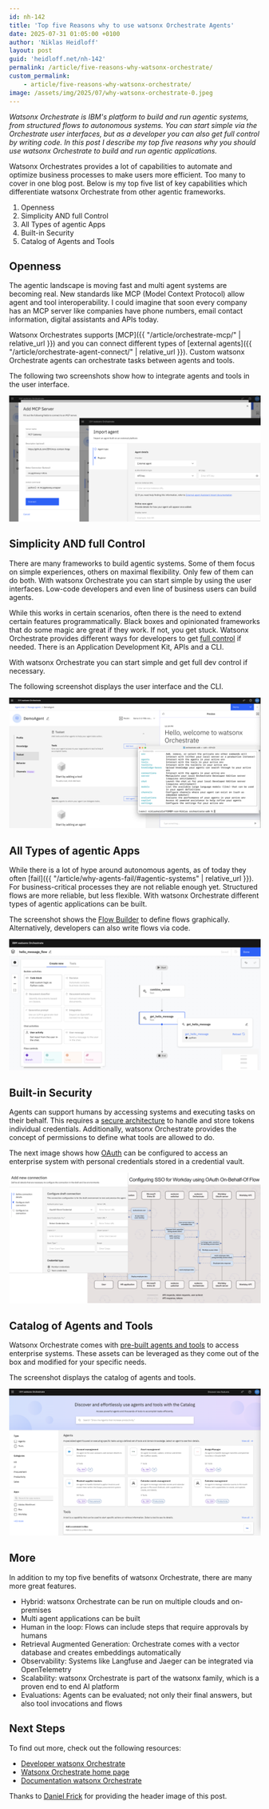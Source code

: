 ```yaml
---
id: nh-142
title: 'Top five Reasons why to use watsonx Orchestrate Agents'
date: 2025-07-31 01:05:00 +0100
author: 'Niklas Heidloff'
layout: post
guid: 'heidloff.net/nh-142'
permalink: /article/five-reasons-why-watsonx-orchestrate/
custom_permalink:
    - article/five-reasons-why-watsonx-orchestrate/
image: /assets/img/2025/07/why-watsonx-orchestrate-0.jpeg
---
```


*Watsonx Orchestrate is IBM's platform to build and run agentic systems, from structured flows to autonomous systems. You can start simple via the Orchestrate user interfaces, but as a developer you can also get full control by writing code. In this post I describe my top five reasons why you should use watsonx Orchestrate to build and run agentic applications.*

Watsonx Orchestrates provides a lot of capabilities to automate and optimize business processes to make users more efficient. Too many to cover in one blog post. Below is my top five list of key capabilities which differentiate watsonx Orchestrate from other agentic frameworks.

1. Openness
2. Simplicity AND full Control
3. All Types of agentic Apps
4. Built-in Security
5. Catalog of Agents and Tools

## Openness

The agentic landscape is moving fast and multi agent systems are becoming real. New standards like MCP (Model Context Protocol) allow agent and tool interoperability. I could imagine that soon every company has an MCP server like companies have phone numbers, email contact information, digital assistants and APIs today.

Watsonx Orchestrates supports [MCP]({{ "/article/orchestrate-mcp/" | relative_url }}) and you can connect different types of [external agents]({{ "/article/orchestrate-agent-connect/" | relative_url }}). Custom watsonx Orchestrate agents can orchestrate tasks between agents and tools.

The following two screenshots show how to integrate agents and tools in the user interface.

![image](/assets/img/2025/07/why-watsonx-orchestrate-1.png)

## Simplicity AND full Control

There are many frameworks to build agentic systems. Some of them focus on simple experiences, others on maximal flexibility. Only few of them can do both. With watsonx Orchestrate you can start simple by using the user interfaces. Low-code developers and even line of business users can build agents.

While this works in certain scenarios, often there is the need to extend certain features programmatically. Black boxes and opinionated frameworks that do some magic are great if they work. If not, you get stuck. Watsonx Orchestrate provides different ways for developers to get [full control](https://developer.watson-orchestrate.ibm.com/) if needed. There is an Application Development Kit, APIs and a CLI. 

With watsonx Orchestrate you can start simple and get full dev control if necessary.

The following screenshot displays the user interface and the CLI.

![image](/assets/img/2025/07/why-watsonx-orchestrate-2.png)

## All Types of agentic Apps

While there is a lot of hype around autonomous agents, as of today they often [fail]({{ "/article/why-agents-fail/#agentic-systems" | relative_url }}). For business-critical processes they are not reliable enough yet. Structured flows are more reliable, but less flexible. With watsonx Orchestrate different types of agentic applications can be built.

The screenshot shows the [Flow Builder](https://developer.watson-orchestrate.ibm.com/tools/flows/overview) to define flows graphically. Alternatively, developers can also write flows via code.

![image](/assets/img/2025/07/why-watsonx-orchestrate-3.png)

## Built-in Security

Agents can support humans by accessing systems and executing tasks on their behalf. This requires a [secure architecture](https://developer.watson-orchestrate.ibm.com/connections/overview) to handle and store tokens individual credentials. Additionally, watsonx Orchestrate provides the concept of permissions to define what tools are allowed to do.

The next image shows how [OAuth](https://developer.watson-orchestrate.ibm.com/tutorials/workday_sso_connections) can be configured to access an enterprise system with personal credentials stored in a credential vault.

![image](/assets/img/2025/07/why-watsonx-orchestrate-4.png)

## Catalog of Agents and Tools

Watsonx Orchestrate comes with [pre-built agents and tools](https://www.ibm.com/docs/en/watsonx/watson-orchestrate/base?topic=catalog-list-prebuilt-agents) to access enterprise systems. These assets can be leveraged as they come out of the box and modified for your specific needs.

The screenshot displays the catalog of agents and tools.

![image](/assets/img/2025/07/why-watsonx-orchestrate-5.png)

## More

In addition to my top five benefits of watsonx Orchestrate, there are many more great features.

* Hybrid: watsonx Orchestrate can be run on multiple clouds and on-premises
* Multi agent applications can be built
* Human in the loop: Flows can include steps that require approvals by humans
* Retrieval Augmented Generation: Orchestrate comes with a vector database and creates embeddings automatically
* Observability: Systems like Langfuse and Jaeger can be integrated via OpenTelemetry
* Scalability: watsonx Orchestrate is part of the watsonx family, which is a proven end to end AI platform
* Evaluations: Agents can be evaluated; not only their final answers, but also tool invocations and flows

## Next Steps

To find out more, check out the following resources:

* [Developer watsonx Orchestrate](https://developer.watson-orchestrate.ibm.com)
* [Watsonx Orchestrate home page](https://www.ibm.com/products/watsonx-orchestrate)
* [Documentation watsonx Orchestrate](https://www.ibm.com/docs/en/watsonx/watson-orchestrate)

Thanks to [Daniel Frick](https://www.linkedin.com/in/frick-daniel/) for providing the header image of this post.